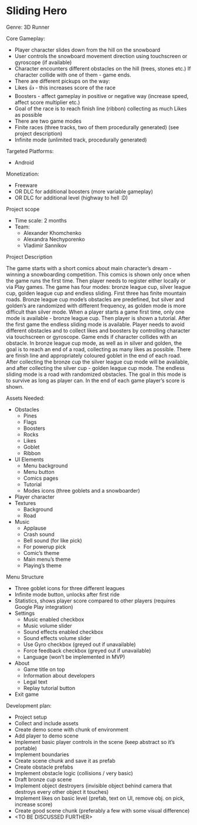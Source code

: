 # Sliding Hero

Genre: 3D Runner

Core Gameplay:
- Player character slides down from the hill on the snowboard
- User controls the snowboard movement direction using touchscreen or gyroscope (if available)
- Character encounters different obstacles on the hill (trees, stones etc.) If character collide with one of them - game ends.
- There are different pickups on the way:
- Likes 👍 - this increases score of the race
- Boosters - affect gameplay in positive or negative way (increase speed, affect score multiplier etc.)
- Goal of the race is to reach finish line (ribbon) collecting as much Likes as possible
- There are two game modes
- Finite races (three tracks, two of them procedurally generated) (see project description)
- Infinite mode (unlimited track, procedurally generated)

Targeted Platforms:
- Android

Monetization:
- Freeware
- OR DLC for additional boosters (more variable gameplay)
- OR DLC for additional level (highway to hell :D)

Project scope
- Time scale: 2 months
- Team:
    - Alexander Khomchenko
    - Alexandra Nechyporenko
    - Vladimir Sannikov

Project Description

The game starts with a short comics about main character’s dream - winning a snowboarding competition. This comics is shown only once when the game runs the first time. Then player needs to register either locally or via Play games. The game has four modes: bronze league cup, silver league cup, golden league cup and endless sliding. First three has finite mountain roads. Bronze league cup mode’s obstacles are predefined, but silver and golden’s are randomized with different frequency, as golden mode is more difficult than silver mode. When a player starts a game first time, only one mode is available - bronze league cup. Then player is shown a tutorial. After the first game the endless sliding mode is available. Player needs to avoid different obstacles and to collect likes and boosters by controlling character via touchscreen or gyroscope. Game ends if character collides with an obstacle. In bronze league cup mode, as well as in silver and golden, the goal is to reach an end of a road, collecting as many likes as possible. There are finish line and appropriately coloured goblet in the end of each road. After collecting the bronze cup the silver league cup mode will be available, and after collecting the silver cup - golden league cup mode. The endless sliding mode is a road with randomized obstacles. The goal in this mode is to survive as long as player can. In the end of each game player’s score is shown.

Assets Needed:
- Obstacles
    - Pines
    - Flags
    - Boosters
    - Rocks
    - Likes
    - Goblet
    - Ribbon
- UI Elements
    - Menu background
    - Menu button
    - Comics pages
    - Tutorial
    - Modes icons (three goblets and a snowboarder)
- Player character
- Textures
    - Background
    - Road
- Music
    - Applause
    - Crash sound
    - Bell sound (for like pick)
    - For powerup pick
    - Comic’s theme
    - Main menu’s theme
    - Playing’s theme

Menu Structure
- Three goblet icons for three different leagues
- Infinite mode button, unlocks after first ride
- Statistics, shows player score compared to other players (requires Google Play integration)
- Settings
    - Music enabled checkbox
    - Music volume slider
    - Sound effects enabled checkbox
    - Sound effects volume slider
    - Use Gyro checkbox (greyed out if unavailable)
    - Force feedback checkbox (greyed out if unavailable)
    - Language (won’t be implemented in MVP)
- About
    - Game title on top
    - Information about developers
    - Legal text
    - Replay tutorial button
- Exit game

Development plan:
- Project setup
- Collect and include assets
- Create demo scene with chunk of environment
- Add player to demo scene
- Implement basic player controls in the scene (keep abstract so it’s portable)
- Implement boundaries
- Create scene chunk and save it as prefab
- Create obstacle prefabs
- Implement obstacle logic (collisions / very basic)
- Draft bronze cup scene
- Implement object destroyers (invisible object behind camera that destroys every other object it touches)
- Implement likes on basic level (prefab, text on UI, remove obj. on pick, increase score)
- Create good scene chunk (preferably a few with some visual difference)
- \<TO BE DISCUSSED FURTHER>

